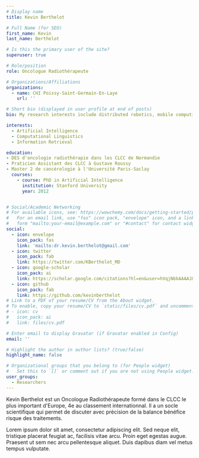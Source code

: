 ```yaml
---
# Display name
title: Kevin Berthelot

# Full Name (for SEO)
first_name: Kevin
last_name: Berthelot

# Is this the primary user of the site?
superuser: true

# Role/position
role: Oncologue Radiothérapeute

# Organizations/Affiliations
organizations:
  - name: CHI Poissy-Saint-Germain-En-Laye
    url: ''

# Short bio (displayed in user profile at end of posts)
bio: My research interests include distributed robotics, mobile computing and programmable matter.

interests:
  - Artificial Intelligence
  - Computational Linguistics
  - Information Retrieval

education:
- DES d'oncologie radiothérapie dans les CLCC de Normandie
- Praticien Assistant des CLCC à Gustave Roussy
- Master 2 de cancérologie à l'Université Paris-Saclay
  courses:
    - course: PhD in Artificial Intelligence
      institution: Stanford University
      year: 2012


# Social/Academic Networking
# For available icons, see: https://wowchemy.com/docs/getting-started/page-builder/#icons
#   For an email link, use "fas" icon pack, "envelope" icon, and a link in the
#   form "mailto:your-email@example.com" or "#contact" for contact widget.
social:
  - icon: envelope
    icon_pack: fas
    link: 'mailto:dr.kevin.berthelot@gmail.com'
  - icon: twitter
    icon_pack: fab
    link: https://twitter.com/KBerthelot_MD
  - icon: google-scholar
    icon_pack: ai
    link: https://scholar.google.com/citations?hl=en&user=hVqjNbkAAAAJ&view_op=list_works&gmla=AJ1KiT13xotTpBLcTvj79YUQOvz6-15Jx0o8KJYZbhBkVGsdBR7bZt3YCCncNXEoajoLFlHccA7-RY18Wp5mfJLc
  - icon: github
    icon_pack: fab
    link: https://github.com/kevinberthelot
# Link to a PDF of your resume/CV from the About widget.
# To enable, copy your resume/CV to `static/files/cv.pdf` and uncomment the lines below.
# - icon: cv
#   icon_pack: ai
#   link: files/cv.pdf

# Enter email to display Gravatar (if Gravatar enabled in Config)
email: ''

# Highlight the author in author lists? (true/false)
highlight_name: false

# Organizational groups that you belong to (for People widget)
#   Set this to `[]` or comment out if you are not using People widget.
user_groups:
  - Researchers
---
```


Kevin Berthelot est un Oncologue Radiothérapeute formé dans le CLCC le plus important d'Europe, 4e au classement internationnal. Il a un socle scientifique qui permet de discuter avec précision de la balance bénéfice risque des traitements.

Lorem ipsum dolor sit amet, consectetur adipiscing elit. Sed neque elit, tristique placerat feugiat ac, facilisis vitae arcu. Proin eget egestas augue. Praesent ut sem nec arcu pellentesque aliquet. Duis dapibus diam vel metus tempus vulputate.
